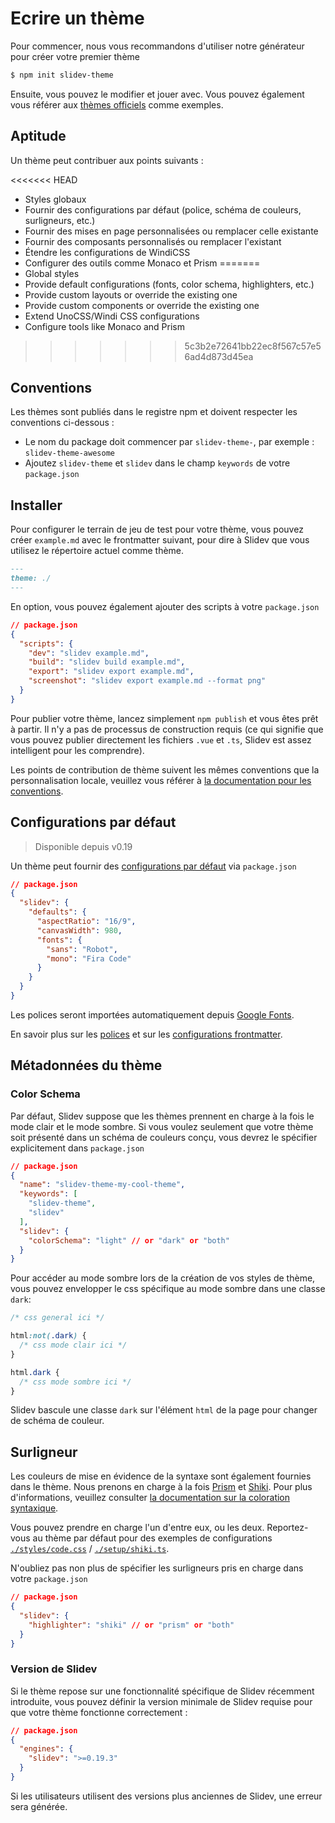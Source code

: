 # Ecrire un thème

Pour commencer, nous vous recommandons d'utiliser notre générateur pour créer votre premier thème

```bash
$ npm init slidev-theme
```

Ensuite, vous pouvez le modifier et jouer avec. Vous pouvez également vous référer aux [thèmes officiels](/themes/gallery) comme exemples.

## Aptitude

Un thème peut contribuer aux points suivants :

<<<<<<< HEAD
- Styles globaux
- Fournir des configurations par défaut (police, schéma de couleurs, surligneurs, etc.)
- Fournir des mises en page personnalisées ou remplacer celle existante
- Fournir des composants personnalisés ou remplacer l'existant
- Étendre les configurations de WindiCSS 
- Configurer des outils comme Monaco et Prism
=======
- Global styles
- Provide default configurations (fonts, color schema, highlighters, etc.)
- Provide custom layouts or override the existing one
- Provide custom components or override the existing one
- Extend UnoCSS/Windi CSS configurations
- Configure tools like Monaco and Prism
>>>>>>> 5c3b2e72641bb22ec8f567c57e56ad4d873d45ea

## Conventions

Les thèmes sont publiés dans le registre npm et doivent respecter les conventions ci-dessous :

- Le nom du package doit commencer par `slidev-theme-`, par exemple : `slidev-theme-awesome`
- Ajoutez `slidev-theme` et `slidev` dans le champ `keywords` de votre `package.json`

## Installer

Pour configurer le terrain de jeu de test pour votre thème, vous pouvez créer `example.md` avec le frontmatter suivant, pour dire à Slidev que vous utilisez le répertoire actuel comme thème.

```md
---
theme: ./
---
```

En option, vous pouvez également ajouter des scripts à votre `package.json`

```json
// package.json
{
  "scripts": {
    "dev": "slidev example.md",
    "build": "slidev build example.md",
    "export": "slidev export example.md",
    "screenshot": "slidev export example.md --format png"
  }
}
```

Pour publier votre thème, lancez simplement `npm publish` et vous êtes prêt à partir. Il n'y a pas de processus de construction requis (ce qui signifie que vous pouvez publier directement les fichiers `.vue` et `.ts`, Slidev est assez intelligent pour les comprendre).

Les points de contribution de thème suivent les mêmes conventions que la personnalisation locale, veuillez vous référer à [la documentation pour les conventions](/custom/).

## Configurations par défaut

> Disponible depuis v0.19

Un thème peut fournir des [configurations par défaut](/custom/#frontmatter-configures) via `package.json`

```json
// package.json
{
  "slidev": {
    "defaults": {
      "aspectRatio": "16/9",
      "canvasWidth": 980,
      "fonts": {
        "sans": "Robot",
        "mono": "Fira Code"
      }
    }
  }
}
```

Les polices seront importées automatiquement depuis [Google Fonts](https://fonts.google.com/).

En savoir plus sur les [polices](/custom/fonts) et sur les [configurations frontmatter](/custom/#frontmatter-configures).

## Métadonnées du thème

### Color Schema

Par défaut, Slidev suppose que les thèmes prennent en charge à la fois le mode clair et le mode sombre. Si vous voulez seulement que votre thème soit présenté dans un schéma de couleurs conçu, vous devrez le spécifier explicitement dans `package.json`

```json
// package.json
{
  "name": "slidev-theme-my-cool-theme",
  "keywords": [
    "slidev-theme",
    "slidev"
  ],
  "slidev": {
    "colorSchema": "light" // or "dark" or "both"
  }
}
```

Pour accéder au mode sombre lors de la création de vos styles de thème, vous pouvez envelopper le css spécifique au mode sombre dans une classe `dark`:

```css
/* css general ici */

html:not(.dark) {
  /* css mode clair ici */
}

html.dark {
  /* css mode sombre ici */
}
```

Slidev bascule une classe `dark` sur l'élément `html` de la page pour changer de schéma de couleur.

## Surligneur

Les couleurs de mise en évidence de la syntaxe sont également fournies dans le thème. Nous prenons en charge à la fois [Prism](https://prismjs.com/) et [Shiki](https://github.com/shikijs/shiki). Pour plus d'informations, veuillez consulter [la documentation sur la coloration syntaxique](/custom/highlighters).

Vous pouvez prendre en charge l'un d'entre eux, ou les deux. Reportez-vous au thème par défaut pour des exemples de configurations [`./styles/code.css`](https://github.com/slidevjs/slidev/blob/main/packages/create-theme/template/styles/code.css) / [`./setup/shiki.ts`](https://github.com/slidevjs/slidev/blob/main/packages/create-theme/template/setup/shiki.ts).

N'oubliez pas non plus de spécifier les surligneurs pris en charge dans votre `package.json`

```json
// package.json
{
  "slidev": {
    "highlighter": "shiki" // or "prism" or "both"
  }
}
```

### Version de Slidev

Si le thème repose sur une fonctionnalité spécifique de Slidev récemment introduite, vous pouvez définir la version minimale de Slidev requise pour que votre thème fonctionne correctement :

```json
// package.json
{
  "engines": {
    "slidev": ">=0.19.3"
  }
}
```

Si les utilisateurs utilisent des versions plus anciennes de Slidev, une erreur sera générée.

